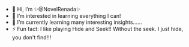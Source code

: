 - 👋 Hi, I’m   ✨@NovelRenada✨
- 👀 I’m interested in learning everything I can!
- 🌱 I’m currently learning many interesting insights......
- ⚡ Fun fact: I like playing Hide and Seek!! Without the seek. I just hide, you don't find!!!

<!---
NovelRenada/NovelRenada is a ✨ special ✨ repository because its `README.md` (this file) appears on your GitHub profile.
You can click the Preview link to take a look at your changes.
--->
